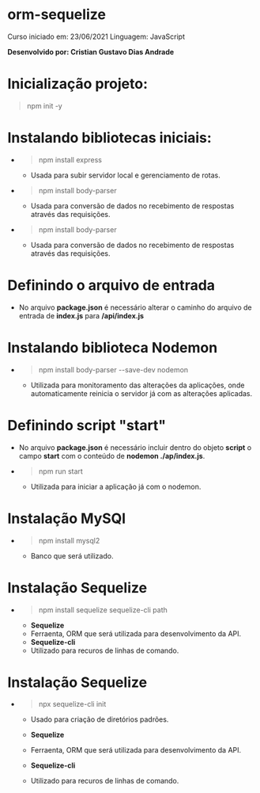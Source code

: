 # orm-sequelize

Curso iniciado em: 23/06/2021
Linguagem: JavaScript

**Desenvolvido por: Cristian Gustavo Dias Andrade**



# Inicialização projeto:
> npm init -y

# Instalando bibliotecas iniciais:

- > npm install express
     - Usada para subir servidor local e gerenciamento de rotas.

>
- > npm install body-parser
    - Usada para conversão de dados no recebimento de respostas através das requisições.

>
- > npm install body-parser
    - Usada para conversão de dados no recebimento de respostas através das requisições.

# Definindo o arquivo de entrada
 - No arquivo **package.json** é necessário alterar o caminho do arquivo de entrada de **index.js** para **/api/index.js**


 # Instalando biblioteca Nodemon

- > npm install body-parser --save-dev nodemon
    - Utilizada para monitoramento das alterações da aplicações, onde automaticamente reinicia o servidor já com as alterações aplicadas.

>

# Definindo script "start"
- No arquivo **package.json** é necessário incluir dentro do objeto **script** o campo **start** com o conteúdo de **nodemon ./ap/index.js**.

- > npm run start
    - Utilizada para iniciar a aplicação já com o nodemon.

>

# Instalação MySQl
- > npm install mysql2
    - Banco que será utilizado.

>

# Instalação Sequelize
- > npm install sequelize sequelize-cli path
    
    - **Sequelize** 
    - Ferraenta, ORM que será utilizada para desenvolvimento da API.
    - **Sequelize-cli**
    -  Utilizado para recuros de linhas de comando.

>

# Instalação Sequelize
- > npx sequelize-cli init
    - Usado para criação de diretórios padrões.

    - **Sequelize** 
    - Ferraenta, ORM que será utilizada para desenvolvimento da API.
    - **Sequelize-cli**
    -  Utilizado para recuros de linhas de comando.

>



